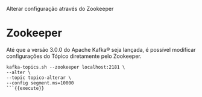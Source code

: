 Alterar configuração através do Zookeeper

# Zookeeper

Até que a versão 3.0.0 do Apache Kafka® seja lançada, é possível modificar configurações do Tópico
diretamente pelo Zookeeper.

```
kafka-topics.sh --zookeeper localhost:2181 \
--alter \
--topic topico-alterar \
--config segment.ms=10000
```{{execute}}